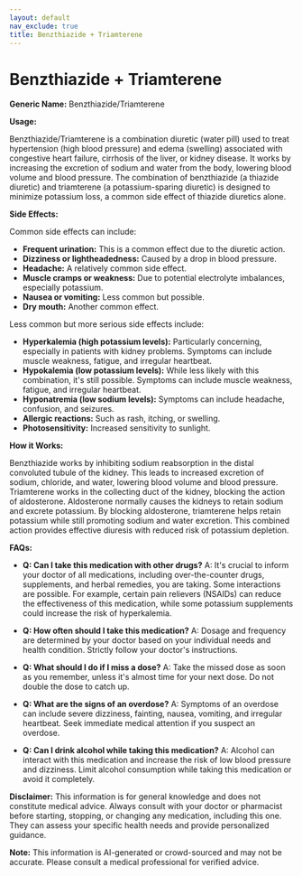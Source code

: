 ```yaml
---
layout: default
nav_exclude: true
title: Benzthiazide + Triamterene
---
```


# Benzthiazide + Triamterene

**Generic Name:** Benzthiazide/Triamterene

**Usage:**

Benzthiazide/Triamterene is a combination diuretic (water pill) used to treat hypertension (high blood pressure) and edema (swelling) associated with congestive heart failure, cirrhosis of the liver, or kidney disease.  It works by increasing the excretion of sodium and water from the body, lowering blood volume and blood pressure.  The combination of benzthiazide (a thiazide diuretic) and triamterene (a potassium-sparing diuretic) is designed to minimize potassium loss, a common side effect of thiazide diuretics alone.


**Side Effects:**

Common side effects can include:

* **Frequent urination:** This is a common effect due to the diuretic action.
* **Dizziness or lightheadedness:**  Caused by a drop in blood pressure.
* **Headache:** A relatively common side effect.
* **Muscle cramps or weakness:** Due to potential electrolyte imbalances, especially potassium.
* **Nausea or vomiting:** Less common but possible.
* **Dry mouth:**  Another common effect.

Less common but more serious side effects include:

* **Hyperkalemia (high potassium levels):**  Particularly concerning, especially in patients with kidney problems.  Symptoms can include muscle weakness, fatigue, and irregular heartbeat.
* **Hypokalemia (low potassium levels):**  While less likely with this combination, it's still possible.  Symptoms can include muscle weakness, fatigue, and irregular heartbeat.
* **Hyponatremia (low sodium levels):**  Symptoms can include headache, confusion, and seizures.
* **Allergic reactions:**  Such as rash, itching, or swelling.
* **Photosensitivity:** Increased sensitivity to sunlight.

**How it Works:**

Benzthiazide works by inhibiting sodium reabsorption in the distal convoluted tubule of the kidney. This leads to increased excretion of sodium, chloride, and water, lowering blood volume and blood pressure.  Triamterene works in the collecting duct of the kidney, blocking the action of aldosterone. Aldosterone normally causes the kidneys to retain sodium and excrete potassium. By blocking aldosterone, triamterene helps retain potassium while still promoting sodium and water excretion. This combined action provides effective diuresis with reduced risk of potassium depletion.


**FAQs:**

* **Q: Can I take this medication with other drugs?** A:  It's crucial to inform your doctor of all medications, including over-the-counter drugs, supplements, and herbal remedies, you are taking.  Some interactions are possible.  For example, certain pain relievers (NSAIDs) can reduce the effectiveness of this medication, while some potassium supplements could increase the risk of hyperkalemia.

* **Q: How often should I take this medication?** A:  Dosage and frequency are determined by your doctor based on your individual needs and health condition.  Strictly follow your doctor's instructions.

* **Q: What should I do if I miss a dose?** A:  Take the missed dose as soon as you remember, unless it's almost time for your next dose.  Do not double the dose to catch up.

* **Q: What are the signs of an overdose?** A:  Symptoms of an overdose can include severe dizziness, fainting, nausea, vomiting, and irregular heartbeat. Seek immediate medical attention if you suspect an overdose.

* **Q: Can I drink alcohol while taking this medication?** A:  Alcohol can interact with this medication and increase the risk of low blood pressure and dizziness.  Limit alcohol consumption while taking this medication or avoid it completely.


**Disclaimer:** This information is for general knowledge and does not constitute medical advice. Always consult with your doctor or pharmacist before starting, stopping, or changing any medication, including this one.  They can assess your specific health needs and provide personalized guidance.


**Note:** This information is AI-generated or crowd-sourced and may not be accurate. Please consult a medical professional for verified advice.